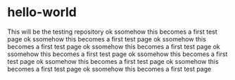 # hello-world
This will be the testing repository
ok ssomehow this becomes a first test page
ok ssomehow this becomes a first test page
ok ssomehow this becomes a first test page
ok ssomehow this becomes a first test page
ok ssomehow this becomes a first test page
ok ssomehow this becomes a first test page
ok ssomehow this becomes a first test page
ok ssomehow this becomes a first test page
ok ssomehow this becomes a first test page
